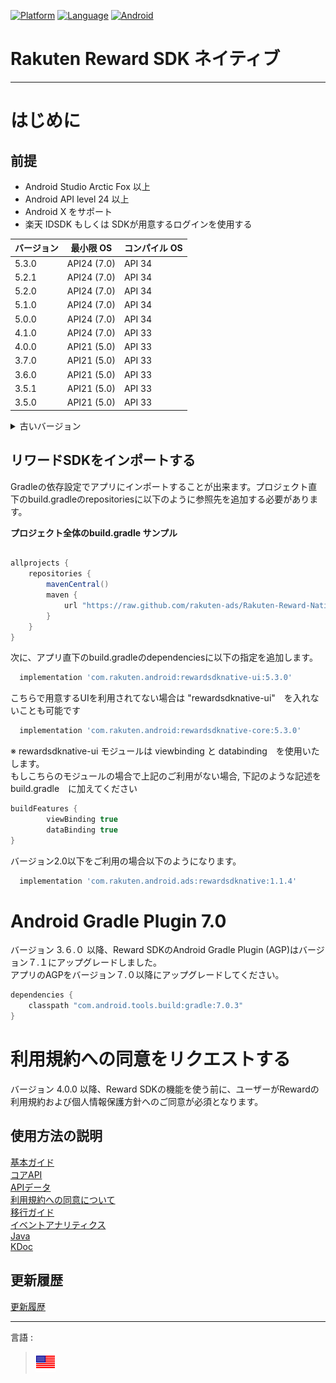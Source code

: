 <div id="top"></div>

[![Platform](http://img.shields.io/badge/platform-Android-brightgreen.svg?style=flat)](https://developer.android.com)
[![Language](http://img.shields.io/badge/language-Kotlin-green.svg?style=flat)](https://github.com/JetBrains/kotlin)
[![Android](http://img.shields.io/badge/support-API_Level_24+-blue.svg?style=flat)](https://developer.android.com)

# Rakuten Reward SDK ネイティブ

---
# はじめに

<div id="prerequisites"></div>

## 前提

* Android Studio Arctic Fox 以上
* Android API level 24 以上
* Android X をサポート
* 楽天 IDSDK もしくは SDKが用意するログインを使用する

| バージョン | 最小限 OS      | コンパイル OS |
|-------|-------------|----------|
| 5.3.0 | API24 (7.0) | API 34   |
| 5.2.1 | API24 (7.0) | API 34   |
| 5.2.0 | API24 (7.0) | API 34   |
| 5.1.0 | API24 (7.0) | API 34   |
| 5.0.0 | API24 (7.0) | API 34   |
| 4.1.0 | API24 (7.0) | API 33   |
| 4.0.0 | API21 (5.0) | API 33   |
| 3.7.0 | API21 (5.0) | API 33   |
| 3.6.0 | API21 (5.0) | API 33   |
| 3.5.1 | API21 (5.0) | API 33   |
| 3.5.0 | API21 (5.0) | API 33   |

<details>
    <summary>古いバージョン</summary>

| バージョン | 最小限 OS      | コンパイル OS |
|-------|-------------|----------|
| 3.4.2 | API21 (5.0) | API 33   |
| 3.4.1 | API21 (5.0) | API 33   |
| 3.4.0 | API21 (5.0) | API 31   |
| 3.3.0 | API21 (5.0) | API 30   |
| 3.2.2 | API21 (5.0) | API 30   |
| 3.2.1 | API21 (5.0) | API 30   |
| 3.2.0 | API21 (5.0) | API 30   |
| 3.1.2 | API21 (5.0) | API 30   |
| 3.1.1 | API21 (5.0) | API 30   |
| 3.1.0 | API21 (5.0) | API 30   |
| 3.0.0 | API21 (5.0) | API 30   |
| 1.1.4 | API16 (4.1) | API 30   |
| 2.4.1 | API16 (4.1) | API 30   |
| 2.4.0 | API16 (4.1) | API 30   |
| 2.3.3 | API16 (4.1) | API 29   |
| 2.3.2 | API16 (4.1) | API 29   |
| 2.3.1 | API16 (4.1) | API 29   |
| 2.3.0 | API16 (4.1) | API 29   |
| 2.2.2 | API16 (4.1) | API 29   |
| 2.2.1 | API16 (4.1) | API 29   |
| 2.2.0 | API16 (4.1) | API 29   |
| 2.1.0 | API16 (4.1) | API 29   |
| 2.0.0 | API16 (4.1) | API 29   |
| 1.1.3 | API16 (4.1) | API 29   |
| 1.1.2 | API16 (4.1) | API 29   |
| 1.1.1 | API16 (4.1) | API 29   |
| 1.1.0 | API16 (4.1) | API 29   |
| 1.0.0 | API16 (4.1) | API 29   |

</details>

<div id="import_sdk"></div>

## リワードSDKをインポートする
Gradleの依存設定でアプリにインポートすることが出来ます。プロジェクト直下のbuild.gradleのrepositoriesに以下のように参照先を追加する必要があります。

**プロジェクト全体のbuild.gradle サンプル**

```groovy

allprojects {
    repositories {
        mavenCentral()
        maven {
            url "https://raw.github.com/rakuten-ads/Rakuten-Reward-Native-Android/master/maven"
        }
    }
}
```

次に、アプリ直下のbuild.gradleのdependenciesに以下の指定を追加します。

```groovy
  implementation 'com.rakuten.android:rewardsdknative-ui:5.3.0'
```

こちらで用意するUIを利用されてない場合は "rewardsdknative-ui"　を入れないことも可能です
```groovy
  implementation 'com.rakuten.android:rewardsdknative-core:5.3.0'
```

※ rewardsdknative-ui モジュールは viewbinding と databinding　を使用いたします。  
もしこちらのモジュールの場合で上記のご利用がない場合, 下記のような記述を build.gradle　に加えてください
```groovy
buildFeatures {
        viewBinding true
        dataBinding true
}
```

バージョン2.0以下をご利用の場合以下のようになります。
```groovy
  implementation 'com.rakuten.android.ads:rewardsdknative:1.1.4'
```

# Android Gradle Plugin 7.0
バージョン 3.６.０ 以降、Reward SDKのAndroid Gradle Plugin (AGP)はバージョン７.１にアップグレードしました。  
アプリのAGPをバージョン７.０以降にアップグレードしてください。
```groovy
dependencies {
    classpath "com.android.tools.build:gradle:7.0.3"
}
```

# 利用規約への同意をリクエストする
バージョン 4.0.0 以降、Reward SDKの機能を使う前に、ユーザーがRewardの利用規約および個人情報保護方針へのご同意が必須となります。

## 使用方法の説明
[基本ガイド](./basic/README.md)  
[コアAPI](./core/README.md)  
[APIデータ](./apiData/README.md)  
[利用規約への同意について](./consent/README.md)  
[移行ガイド](./migration/README.md)  
[イベントアナリティクス](./EventAnalytics/README.md)  
[Java](./java/README.md)  
[KDoc](https://rakuten-ads.github.io/products/mission/android/kdoc/5.2.0/index.html)

## 更新履歴
[更新履歴](./history/README.md)

---
言語 :
> [![en](../lang/en.png)](../../README.md)



